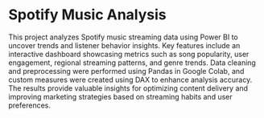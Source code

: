 # Spotify Music Analysis

This project analyzes Spotify music streaming data using Power BI to uncover trends and listener behavior insights. 
Key features include an interactive dashboard showcasing metrics such as song popularity, user engagement, regional streaming patterns, and genre trends. 
Data cleaning and preprocessing were performed using Pandas in Google Colab, and custom measures were created using DAX to enhance analysis accuracy. 
The results provide valuable insights for optimizing content delivery and improving marketing strategies based on streaming habits and user preferences.
